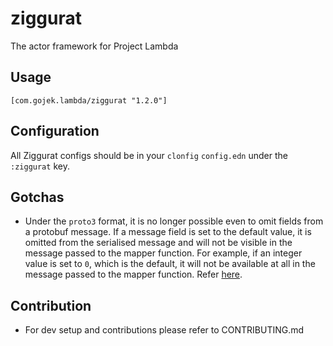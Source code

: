 # ziggurat

The actor framework for Project Lambda

## Usage
`[com.gojek.lambda/ziggurat "1.2.0"]`

## Configuration

All Ziggurat configs should be in your `clonfig` `config.edn` under the `:ziggurat` key.

## Gotchas
* Under the `proto3` format, it is no longer possible even to omit fields from a protobuf message. 
If a message field is set to the default value, it is omitted from the serialised message and will not 
be visible in the message passed to the mapper function. For example, if an integer value is set to `0`, which 
is the default, it will not be available at all in the message passed to the mapper function. Refer [here](https://developers.google.com/protocol-buffers/docs/proto3#default).

## Contribution

- For dev setup and contributions please refer to CONTRIBUTING.md
